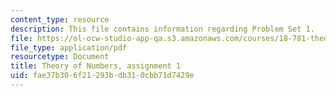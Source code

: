 ```yaml
---
content_type: resource
description: This file contains information regarding Problem Set 1.
file: https://ol-ocw-studio-app-qa.s3.amazonaws.com/courses/18-781-theory-of-numbers-spring-2012/fae37b306f21293bdb310cbb71d7429e_MIT18_781S12_pset1.pdf
file_type: application/pdf
resourcetype: Document
title: Theory of Numbers, assignment 1
uid: fae37b30-6f21-293b-db31-0cbb71d7429e
---
```

